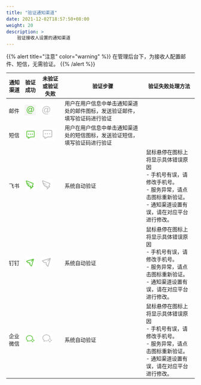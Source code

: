 ```yaml
---
title: "验证通知渠道"
date: 2021-12-02T18:57:50+08:00
weight: 20
description: >
    验证接收人设置的通知渠道
---
```


{{% alert title="注意" color="warning" %}}
在管理后台下，为接收人配置邮件、短信，无需验证。
{{% /alert %}}


通知渠道 | 验证成功 | 未验证或验证失败 | 验证步骤   |  验证失败处理方法 
---------|----------|---------|----------|---------
 邮件 | ![](../../images/emailsuccess.png) | ![](../../images/emailfail.png) | 用户在用户信息中单击通知渠道处的邮件图标，发送验证邮件，填写验证码进行验证 | 
 短信 | ![](../../images/messagesuccess.png) | ![](../../images/messagefail.png) | 用户在用户信息中单击通知渠道处的短信图标，发送验证短信，填写验证码进行验证
 飞书 | ![](../../images/feishusuccess.png) | ![](../../images/feishufail.png) | 系统自动验证 | 鼠标悬停在图标上将显示具体错误原因</br>- 手机号有误，请修改手机号。</br> - 服务异常，请点击图标重新验证。</br> - 通知渠道设置有误，请在对应平台进行修改。 
 钉钉 | ![](../../images/dingdingsuccess.png) | ![](../../images/dingdingfail.png) | 系统自动验证 |鼠标悬停在图标上将显示具体错误原因</br>- 手机号有误，请修改手机号。</br> - 服务异常，请点击图标重新验证。</br> - 通知渠道设置有误，请在对应平台进行修改。 
 企业微信 | ![](../../images/workweixinsuccess.png) | ![](../../images/workweixinfail.png) | 系统自动验证 |鼠标悬停在图标上将显示具体错误原因</br>- 手机号有误，请修改手机号。</br> - 服务异常，请点击图标重新验证。</br> - 通知渠道设置有误，请在对应平台进行修改。 


